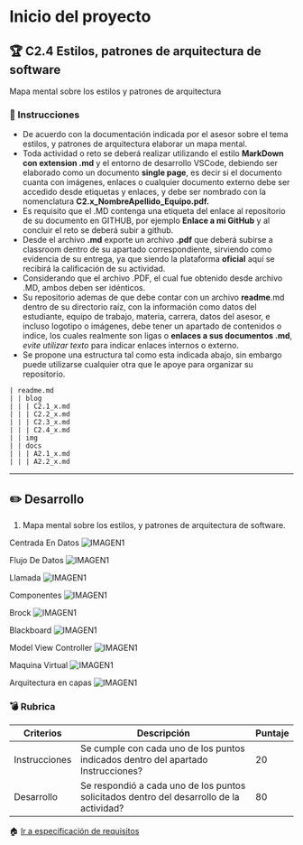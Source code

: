 # Inicio del proyecto

## :trophy: C2.4 Estilos, patrones de arquitectura de software

Mapa mental sobre los estilos y patrones de arquitectura

### :blue_book: Instrucciones

- De acuerdo con la documentación indicada por el asesor sobre el tema estilos, y patrones de arquitectura elaborar un mapa mental.
- Toda actividad o reto se deberá realizar utilizando el estilo **MarkDown con extension .md** y el entorno de desarrollo VSCode, debiendo ser elaborado como un documento **single page**, es decir si el documento cuanta con imágenes, enlaces o cualquier documento externo debe ser accedido desde etiquetas y enlaces, y debe ser nombrado con la nomenclatura **C2.x_NombreApellido_Equipo.pdf.**
- Es requisito que el .MD contenga una etiqueta del enlace al repositorio de su documento en GITHUB, por ejemplo **Enlace a mi GitHub** y al concluir el reto se deberá subir a github.
- Desde el archivo **.md** exporte un archivo **.pdf** que deberá subirse a classroom dentro de su apartado correspondiente, sirviendo como evidencia de su entrega, ya que siendo la plataforma **oficial** aquí se recibirá la calificación de su actividad.
- Considerando que el archivo .PDF, el cual fue obtenido desde archivo .MD, ambos deben ser idénticos.
- Su repositorio ademas de que debe contar con un archivo **readme**.md dentro de su directorio raíz, con la información como datos del estudiante, equipo de trabajo, materia, carrera, datos del asesor, e incluso logotipo o imágenes, debe tener un apartado de contenidos o indice, los cuales realmente son ligas o **enlaces a sus documentos .md**, _evite utilizar texto_ para indicar enlaces internos o externo.
- Se propone una estructura tal como esta indicada abajo, sin embargo puede utilizarse cualquier otra que le apoye para organizar su repositorio.

``` 
| readme.md
| | blog
| | | C2.1_x.md
| | | C2.2_x.md
| | | C2.3_x.md
| | | C2.4_x.md
| | img
| | docs
| | | A2.1_x.md
| | | A2.2_x.md
```
---
## :pencil2: Desarrollo

1. Mapa mental sobre los estilos, y patrones de arquitectura de software.

Centrada En Datos
![IMAGEN1](https://raw.githubusercontent.com/abraham22rodriguez/AnalisisAvanzadoDeSoftware_AbrahamRodriguez/master/images/mapamentalCentradaEnDatos.drawio.png)

Flujo De Datos
![IMAGEN1](https://raw.githubusercontent.com/abraham22rodriguez/AnalisisAvanzadoDeSoftware_AbrahamRodriguez/master/images/mapamentalFlujoDeDatos.drawio.png)

Llamada
![IMAGEN1](https://raw.githubusercontent.com/abraham22rodriguez/AnalisisAvanzadoDeSoftware_AbrahamRodriguez/master/images/mapamentalLlamada.drawio.png)

Componentes
![IMAGEN1](https://raw.githubusercontent.com/OscarAbrahamH/AnalisisAvanzado_Desarrollo/master/img/COMPONENTES_INDEP%20(1).png)

Brock
![IMAGEN1](https://raw.githubusercontent.com/Mauri7755/ANALISIS-AVANZADO-DE-SOFTWAREE/e60f316b442b5d2497a7a703fafa392ddd9ba8e4/img/broker.svg)

Blackboard
![IMAGEN1](https://raw.githubusercontent.com/Mauri7755/ANALISIS-AVANZADO-DE-SOFTWAREE/e60f316b442b5d2497a7a703fafa392ddd9ba8e4/img/blackboard.svg)

Model View Controller
![IMAGEN1](https://raw.githubusercontent.com/Mauri7755/ANALISIS-AVANZADO-DE-SOFTWAREE/e60f316b442b5d2497a7a703fafa392ddd9ba8e4/img/modelviewcontroller.svg)

Maquina Virtual
![IMAGEN1](https://raw.githubusercontent.com/OscarAbrahamH/AnalisisAvanzado_Desarrollo/master/img/maquinavirtualo.png)

Arquitectura en capas
![IMAGEN1](https://raw.githubusercontent.com/OscarAbrahamH/AnalisisAvanzado_Desarrollo/0abd6dab56bc41b6eca102fdd8aff6ec58facc76/img/layers.svg)

### :bomb: Rubrica

| Criterios     | Descripción                                                                                  | Puntaje |
| ------------- | -------------------------------------------------------------------------------------------- | ------- |
| Instrucciones | Se cumple con cada uno de los puntos indicados dentro del apartado Instrucciones?            | 20 |
| Desarrollo    | Se respondió a cada uno de los puntos solicitados dentro del desarrollo de la actividad?     | 80      |


:house: [Ir a especificación de requisitos](../docs/D2.0_Especificacion_requisitos_y_diseno.md)